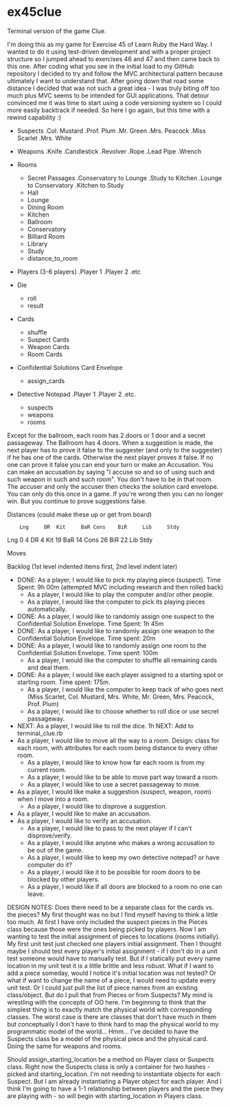 ex45clue
========

Terminal version of the game Clue.

I'm doing this as my game for Exercise 45 of Learn Ruby the Hard Way.  I wanted to  do it using test-driven development and with a proper project structure so I jumped ahead to exercises 46 and 47 and then came back to this one.  After coding what you see in the initial load to my GitHub repository I decided to try and follow the MVC architectural pattern because ultimately I want to understand that. After going down that road some distance I decided that was not such a great idea - I was truly biting off too much plus MVC seems to be intended for GUI applications.  That detour convinced me it was time to start using a code versioning system so I could more easily backtrack if needed.  So here I go again, but this time with a rewind capability :)

* Suspects
.Col. Mustard
.Prof. Plum
.Mr. Green
.Mrs. Peacock
.Miss Scarlet
.Mrs. White

* Weapons
.Knife
.Candlestick
.Revolver
.Rope
.Lead Pipe
.Wrench

* Rooms
  - Secret Passages
    .Conservatory to Lounge
    .Study to Kitchen
    .Lounge to Conservatory
    .Kitchen to Study
  * Hall
  * Lounge
  * Dining Room
  * Kitchen
  * Ballroom
  * Conservatory
  * Billiard Room
  * Library
  * Study
  - distance_to_room
  
* Players (3-6 players)
.Player 1
.Player 2
.etc

* Die
  - roll
  - result

* Cards
  - shuffle
  * Suspect Cards
  * Weapon Cards
  * Room Cards

* Confidential Solutions Card Envelope
  - assign_cards

* Detective Notepad
.Player 1
.Player 2
.etc.
  - suspects
  - weapons
  - rooms

Except for the ballroom, each room has 2 doors or 1 door and a secret passageway.  The Ballroom has 4 doors.
When a suggestion is made, the next player has to prove it false to the suggester (and only to the suggester) if he has one of the cards.  Otherwise the next player proves it false.  If no one can prove it false you can end your turn or make an Accusation.
You can make an accusation by saying "I accuse so and so of using such and such weapon in such and such room".  You don't have to be in that room. The accuser and only the accuser then checks the solution card envelope.  You can only do this once in a game.  If you're wrong then you can no longer win.  But you continue to prove suggestions false.

Distances (could make these up or get from board)

		Lng		DR	Kit		BaR	Cons	BiR		Lib		Stdy
Lng		0			4
DR 		4
Kit		19
BaR		14
Cons	26
BiR		22
Lib
Stdy

Moves

Backlog (1st level indented items first, 2nd level indent later)
* DONE: As a player, I  would like to pick my playing piece (suspect). Time Spent: 9h 00m (attempted MVC including research and then rolled back)
  * As a player, I would like to play the computer and/or other people.
  * As a player, I would like the computer to pick its playing pieces automatically.
* DONE: As a player, I would like to randomly assign one suspect to the Confidential Solution Envelope.  Time Spent: 1h 45m
* DONE: As a player, I would like to randomly assign one weapon to the Confidential Solution Envelope. Time spent: 20m
* DONE: As a player, I would like to randomly assign one room to the Confidential Solution Envelope. Time spent: 100m
  * As a player, I would like the computer to shuffle all remaining cards and deal them.
* DONE: As a player, I would like each player assigned to a starting spot or starting room.  Time spent: 175m.
  * As a player, I would like the computer to keep track of who goes next (Miss Scarlet, Col. Mustard, Mrs. White, Mr. Green, Mrs. Peacock, Prof. Plum)
  * As a player, I would like to choose whether to roll dice or use secret passageway.
* NEXT:  As a player, I would like to roll the dice. 1h  NEXT: Add to terminal_clue.rb
* As a player, I would like to move all the way to a room.  Design: class for each room, with attributes for each room being distance to every other room.
  * As a player, I would like to know how far each room is from my current room.
  * As a player, I would like to be able to move part way toward a room.
  * As a player, I would like to use a secret passageway to move.
* As a player, I would like make a suggestion (suspect, weapon, room) when I move into a room.
  * As a player, I would like to disprove a suggestion.
* As a player, I would like to make an accusation.
* As a player, I would like to verify an accusation.
  * As a player, I would like to pass to the next player if I can't disprove/verify.
  * As a player, I would like anyone who makes a wrong accusation to be out of the game.
  * As a player, I would like to keep my own detective notepad? or have computer do it?
  * As a player, I would like it to be possible for room doors to be blocked by other players.
  * As a player, I would like if all doors are blocked to a room no one can leave.
  
DESIGN NOTES:
Does there need to be a separate class for the cards vs. the pieces?  My first thought was no but I find myself having to think a little too much.  At first I have only included the suspect pieces in the Pieces class because those were the ones being picked by players.  Now I am wanting to test the initial assignment of pieces to locations (rooms initially).  My first unit test just checked one players initial assignment.  Then I thought maybe I should test every player's initial assignment - if I don't do in a unit test someone would have to manually test.  But if I statically put every name location in my unit test it is a little brittle and less robust.  What if I want to add a piece someday, would I notice it's initial location was not tested?  Or what if want to change the name of a piece, I would need to update every unit test.  Or I could just pull the list of piece names from an existing class/object.  But do I pull that from Pieces or from Suspects?  My mind is wrestling with the concepts of OO here.  I'm beginning to think that the simplest thing is to exactly match the physical world with corresponding classes.  The worst case is there are classes that don't have much in them but conceptually I don't have to think hard to map the physical world to my programmatic model of the world... Hmm... 
I've decided to have the Suspects class be a model of the physical piece and the physical card.  Doing the same for weapons and rooms.

Should assign_starting_location be a method on Player class or Suspects class.  Right now the Suspects class is only a container for two hashes - picked and starting_location.  I'm not needing to instantiate objects for each Suspect.  But I am already instantiating a Player object for each player.  And I think I'm going to have a 1-1 relationship between players and the piece they are playing with - so will begin with starting_location in Players class.